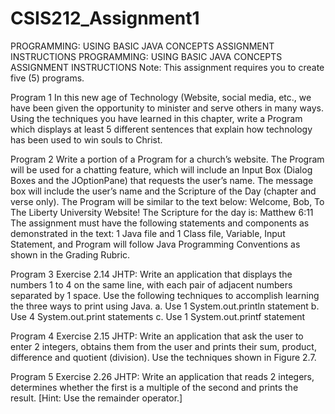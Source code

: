# CSIS212_Assignment1
PROGRAMMING: USING BASIC JAVA CONCEPTS ASSIGNMENT INSTRUCTIONS
PROGRAMMING: USING BASIC JAVA CONCEPTS ASSIGNMENT INSTRUCTIONS
Note:  This assignment requires you to create five (5) programs.

Program 1
In this new age of Technology (Website, social media, etc., we have been given the opportunity to minister and serve others in many ways. Using the techniques you have learned in this chapter, write a Program which displays at least 5 different sentences that explain how technology has been used to win souls to Christ.

Program 2
Write a portion of a Program for a church’s website. The Program will be used for a chatting feature, which will include an Input Box (Dialog Boxes and the JOptionPane) that requests the user’s name. The message box will include the user’s name and the Scripture of the Day (chapter and verse only).
The Program will be similar to the text below:
Welcome, Bob, To The Liberty University Website!
The Scripture for the day is: Matthew 6:11
The assignment must have the following statements and components as demonstrated in the text: 1 Java file and 1 Class file, Variable, Input Statement, and Program will follow Java Programming Conventions as shown in the Grading Rubric.

Program 3
Exercise 2.14 JHTP: Write an application that displays the numbers 1 to 4 on the same line, with each pair of adjacent numbers separated by 1 space. Use the following techniques to accomplish learning the three ways to print using Java.
a.	Use 1 System.out.println statement
b.	Use 4 System.out.print statements
c.	Use 1 System.out.printf statement

Program 4
Exercise 2.15 JHTP: Write an application that ask the user to enter 2 integers, obtains them from the user and prints their sum, product, difference and quotient (division). Use the techniques shown in Figure 2.7.

Program 5
Exercise 2.26 JHTP: Write an application that reads 2 integers, determines whether the first is a multiple of the second and prints the result. [Hint: Use the remainder operator.]

